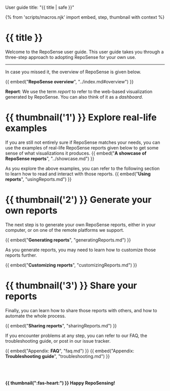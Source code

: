 <variable name="title">User guide</variable>
<frontmatter>
  title: "{{ title | safe }}"
</frontmatter>

{% from 'scripts/macros.njk' import embed, step, thumbnail with context %}

<h1 class="display-3"><md>{{ title }}</md></h1>

<div class="lead">

Welcome to the RepoSense user guide. This user guide takes you through a three-step approach to adopting RepoSense for your own use.
</div>

<!-- ==================================================================================================== -->
<hr class="thick">

In case you missed it, the overview of RepoSense is given below.

{{ embed("**RepoSense overview**", "../index.md#overview") }}

<box type="definition" seamless>

**Report**: We use the term _report_ to refer to the web-based visualization generated by RepoSense. You can also think of it as a _dashboard_.
</box>

# {{ thumbnail('1') }} **Explore** real-life examples


If you are still not entirely sure if RepoSense matches your needs, you can use the examples of real-life RepoSense reports given below to get some sense of what visualizations it produces.
  {{ embed("**A showcase of RepoSense reports**", "../showcase.md") }}

As you explore the above examples, you can refer to the following section to learn how to read and interact with those reports.
  {{ embed("**Using reports**", "usingReports.md") }}

# {{ thumbnail('2') }} **Generate** your own reports

The next step is to generate your own RepoSense reports, either in your computer, or on one of the remote platforms we support.

  {{ embed("**Generating reports**", "generatingReports.md") }}

As you generate reports, you may need to learn how to customize those reports further.

  {{ embed("**Customizing reports**", "customizingReports.md") }}


# {{ thumbnail('3') }} **Share** your reports

Finally, you can learn how to share those reports with others, and how to automate the whole process.

  {{ embed("**Sharing reports**", "sharingReports.md") }}

If you encounter problems at any step, you can refer to our FAQ, the troubleshooting guide, or post in our issue tracker.

  {{ embed("Appendix: **FAQ**", "faq.md") }}
  {{ embed("Appendix: **Troubleshooting guide**", "troubleshooting.md") }}

<br>
<br>

#### <span class="text-green">{{ thumbnail(":fas-heart:") }} <md>Happy RepoSensing!</md></span>
